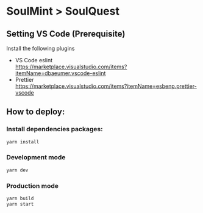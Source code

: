 # SoulMint > SoulQuest

## Setting VS Code (Prerequisite)

Install the following plugins

- VS Code eslint  
  https://marketplace.visualstudio.com/items?itemName=dbaeumer.vscode-eslint
- Prettier  
  https://marketplace.visualstudio.com/items?itemName=esbenp.prettier-vscode

## How to deploy:

### Install dependencies packages:

```sh
yarn install
```

### Development mode

```sh
yarn dev
```

### Production mode

```sh
yarn build
yarn start
```
